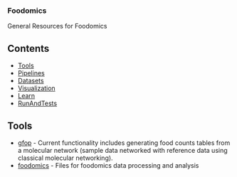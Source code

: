 ### **Foodomics**
General Resources for Foodomics
## Contents
- [Tools](#Tools)
- [Pipelines](#Pipelines)
- [Datasets](#Datasets)
- [Visualization](#Visualization)
- [Learn](#Learn)
- [RunAndTests](#RunAndTests)
## Tools
- [gfop](https://github.com/global-foodomics/gfop) - Current functionality includes generating food counts tables from a molecular network (sample data networked with reference data using classical molecular networking).
- [foodomics](https://github.com/hkingsley2/foodomics) - Files for foodomics data processing and analysis
